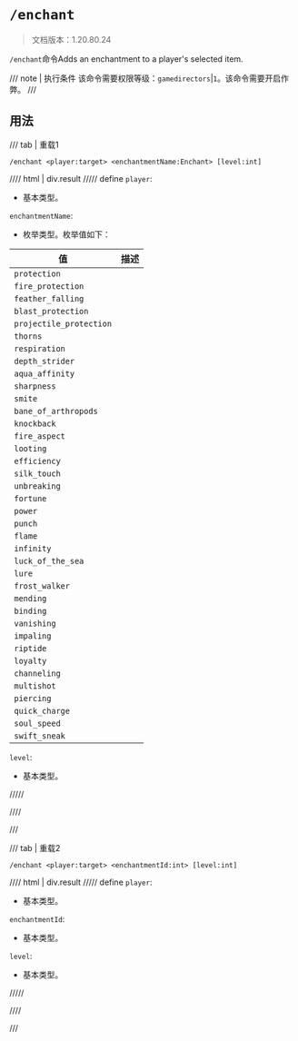 # `/enchant`

> 文档版本：1.20.80.24

`/enchant`命令Adds an enchantment to a player's selected item.

/// note | 执行条件
该命令需要权限等级：`gamedirectors`|`1`。该命令需要开启作弊。
///

## 用法

/// tab | 重载1
```mcfunction
/enchant <player:target> <enchantmentName:Enchant> [level:int]
```

//// html | div.result
///// define
`player`: <!-- md:samp target -->

- 基本类型。

`enchantmentName`: <!-- md:samp Enchant -->

- 枚举类型。枚举值如下：

|值|描述|
|---|---|
|`protection`||
|`fire_protection`||
|`feather_falling`||
|`blast_protection`||
|`projectile_protection`||
|`thorns`||
|`respiration`||
|`depth_strider`||
|`aqua_affinity`||
|`sharpness`||
|`smite`||
|`bane_of_arthropods`||
|`knockback`||
|`fire_aspect`||
|`looting`||
|`efficiency`||
|`silk_touch`||
|`unbreaking`||
|`fortune`||
|`power`||
|`punch`||
|`flame`||
|`infinity`||
|`luck_of_the_sea`||
|`lure`||
|`frost_walker`||
|`mending`||
|`binding`||
|`vanishing`||
|`impaling`||
|`riptide`||
|`loyalty`||
|`channeling`||
|`multishot`||
|`piercing`||
|`quick_charge`||
|`soul_speed`||
|`swift_sneak`||


`level`: <!-- md:samp int -->

- 基本类型。


/////

////

///

/// tab | 重载2
```mcfunction
/enchant <player:target> <enchantmentId:int> [level:int]
```

//// html | div.result
///// define
`player`: <!-- md:samp target -->

- 基本类型。

`enchantmentId`: <!-- md:samp int -->

- 基本类型。

`level`: <!-- md:samp int -->

- 基本类型。


/////

////

///
